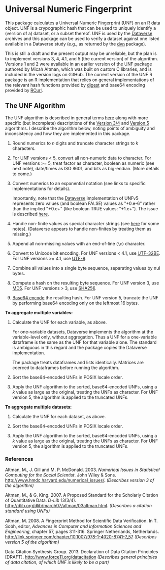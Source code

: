 # Universal Numeric Fingerprint #

This package calculates a Universal Numeric Fingerprint (UNF) on an R data object. UNF is a crypographic hash that can be used to uniquely identify a (version of a) dataset, or a subset thereof. UNF is used by the [Dataverse](http://www.thedata.org) archives and this package can be used to verify a dataset against one listed available in a Dataverse study (e.g., as returned by the [dvn](http://cran.r-project.org/web/packages/dvn/) package).

This is still a draft and the present output may be unreliable, but the plan is to implement versions 3, 4, 4.1, and 5 (the current version) of the algorithm. Versions 1 and 2 were available in an earlier version of the UNF package authored by Micah Altman, which was built on custom C libraries, and is included in the version logs on GitHub. The current version of the UNF R package is an R implementation that relies on general implementations of the relevant hash functions provided by [digest](http://cran.r-project.org/web/packages/digest/index.html) and base64 encoding provided by [RCurl](http://cran.r-project.org/web/packages/RCurl/index.html).

## The UNF Algorithm ##

The UNF algorithm is described in general terms [here](http://thedata.org/book/universal-numerical-fingerprint) along with more specific (but incomplete) descriptions of the [Version 3/4](http://thedata.org/book/unf-version-3-0) and [Version 5](http://thedata.org/book/unf-version-5-0) algorithms. I describe the algorithm below, noting points of ambiguity and inconsistency and how they are implemented in this package.

1. Round numerics to *n* digits and truncate character strings to *k* characters.

2. For UNF versions < 5, convert all non-numeric data to character. For UNF versions >= 5, treat factor as character, boolean as numeric (see next note), date/times as ISO 8601, and bits as big-endian. (More details to come.)

3. Convert numerics to an exponential notation (see links to specific implementations for details).

    Importantly, note that the [Dataverse](http://thedata.org) implementation of UNFv5 represents zero values (and boolean FALSE) values as "+0.e-6" rather than the implied "+0.e+" (like boolean TRUE values: "+1.e+"). The issue is described [here](https://redmine.hmdc.harvard.edu/issues/3085).

4. Handle non-finite values as special character strings (see [here](https://redmine.hmdc.harvard.edu/issues/2960) for some notes). (Dataverse appears to handle non-finites by treating them as missing.)

5. Append all non-missing values with an end-of-line (`\n`) character.

6. Convert to Unicode bit encoding. For UNF versions < 4.1, use [UTF-32BE](http://en.wikipedia.org/wiki/UTF-32BE). For UNF versions >= 4.1, use [UTF-8](http://en.wikipedia.org/wiki/UTF-8).

7. Combine all values into a single byte sequence, separating values by nul bytes.

8. Compute a hash on the resulting byte sequence. For UNF version 3, use [MD5](http://en.wikipedia.org/wiki/MD5). For UNF versions > 3, use [SHA256](http://en.wikipedia.org/wiki/SHA-2).

9. [Base64 encode](http://en.wikipedia.org/wiki/Base64) the resulting hash. For UNF version 5, truncate the UNF by performing base64 encoding only on the leftmost 16 bytes.

**To aggregate multiple variables:**

1. Calculate the UNF for each variable, as above.

    For one-variable datasets, Dataverse implements the algorithm at the variable-level only, without aggregation. Thus a UNF for a one-variable dataframe is the same as the UNF for that variable alone. The standard is ambiguous in this regard and the package copies the Dataverse implementation.
    
    The package treats dataframes and lists identically. Matrices are coerced to dataframes before running the algorithm.

2. Sort the base64-encoded UNFs in POSIX locale order.

3. Apply the UNF algorithm to the sorted, base64-encoded UNFs, using a *k* value as large as the original, treating the UNFs as character. For UNF version 5, the algorithm is applied to the truncated UNFs.

**To aggregate multiple datasets:**

1. Calculate the UNF for each dataset, as above.

2. Sort the base64-encoded UNFs in POSIX locale order.

3. Apply the UNF algorithm to the sorted, base64-encoded UNFs, using a *k* value as large as the original, treating the UNFs as character. For UNF version 5, the algorithm is applied to the truncated UNFs.

### References ###

Altman, M., J. Gill and M. P. McDonald.  2003. *Numerical Issues in Statistical Computing for the Social Scientist*.  John Wiley \& Sons. http://www.hmdc.harvard.edu/numerical_issues/. *(Describes version 3 of the algorithm)*

Altman, M., \& G. King. 2007. A Proposed Standard for the Scholarly Citation of Quantitative Data. *D-Lib* 13(3/4). http://dlib.org/dlib/march07/altman/03altman.html. *(Describes a citation standard using UNFs)*

Altman, M. 2008. A Fingerprint Method for Scientiﬁc Data Veriﬁcation. In T. Sobh, editor, *Advances in Computer and Information Sciences and Engineering*, chapter 57, pages 311-316. Springer Netherlands, Netherlands. http://link.springer.com/chapter/10.1007/978-1-4020-8741-7_57 *(Describes version 5 of the algorithm)*

Data Citation Synthesis Group. 2013. Declaration of Data Citation Principles [DRAFT]. http://www.force11.org/datacitation *(Describes general principles of data citation, of which UNF is likely to be a part)*
